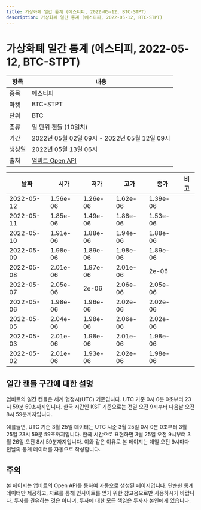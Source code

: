 ```yaml
---
title: 가상화폐 일간 통계 (에스티피, 2022-05-12, BTC-STPT)
description: 가상화폐 일간 통계 (에스티피, 2022-05-12, BTC-STPT)
---
```



가상화폐 일간 통계 (에스티피, 2022-05-12, BTC-STPT)
===

|항목|내용|
|--|--|
|종목|에스티피|
|마켓|BTC-STPT|
|단위|BTC|
|종류|일 단위 캔들 (10일치)|
|기간|2022년 05월 02일 09시 - 2022년 05월 12일 09시|
|생성일|2022년 05월 13일 06시|
|출처|[업비트 Open API](https://docs.upbit.com)|


|날짜|시가|저가|고가|종가|비고|
|--|--|--|--|--|--|
|2022-05-12|1.56e-06|1.26e-06|1.62e-06|1.39e-06|    |
|2022-05-11|1.85e-06|1.49e-06|1.88e-06|1.53e-06|    |
|2022-05-10|1.91e-06|1.88e-06|1.94e-06|1.88e-06|    |
|2022-05-09|1.98e-06|1.89e-06|1.98e-06|1.89e-06|    |
|2022-05-08|2.01e-06|1.97e-06|2.01e-06|2e-06|    |
|2022-05-07|2.05e-06|2e-06|2.06e-06|2.05e-06|    |
|2022-05-06|1.98e-06|1.96e-06|2.02e-06|2.02e-06|    |
|2022-05-05|2.04e-06|1.98e-06|2.06e-06|2.02e-06|    |
|2022-05-03|2.01e-06|1.98e-06|2.01e-06|1.98e-06|    |
|2022-05-02|2.01e-06|1.93e-06|2.02e-06|1.98e-06|    |


일간 캔들 구간에 대한 설명
---


업비트의 일간 캔들은 세계 협정시(UTC) 기준입니다. 
UTC 기준 0시 0분 0초부터 23시 59분 59초까지입니다. 
한국 시간인 KST 기준으로는 전일 오전 9시부터 다음날 오전 8시 59분까지입니다. 


예를들면, UTC 기준 3월 25일 데이터는 UTC 시준 3월 25일 0시 0분 0초부터 3월 25일 23시 59분 59초까지입니다. 
한국 시간으로 표현하면 3월 25일 오전 9시부터 3월 26일 오전 8시 59분까지입니다. 
이와 같은 이유로 본 페이지는 매일 오전 9시마다 전날의 통계 데이터를 자동으로 작성합니다. 


주의
---


본 페이지는 업비트의 Open API를 통하여 자동으로 생성된 페이지입니다. 
단순한 통계 데이터만 제공하고, 자료를 통해 인사이트를 얻기 위한 참고용으로만 사용하시기 바랍니다. 
투자를 권유하는 것은 아니며, 투자에 대한 모든 책임은 투자자 본인에게 있습니다. 
